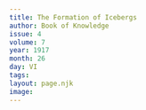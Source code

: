 ```yaml
---
title: The Formation of Icebergs
author: Book of Knowledge
issue: 4
volume: 7
year: 1917
month: 26
day: VI
tags:
layout: page.njk
image:
---
```

